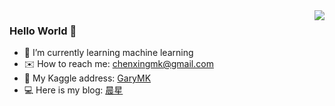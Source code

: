 <img align="right" src="https://github-readme-stats.vercel.app/api?username=GaryMK" />

### Hello World 👋

- :orange_book: I’m currently learning machine learning
- :envelope: How to reach me: chenxingmk@gmail.com
- :hammer: My Kaggle address: [GaryMK](https://www.kaggle.com/garymk)
- :computer: Here is my blog: [晨星](https://garymk.github.io/)

<!--
**GaryMK/GaryMK** is a ✨ _special_ ✨ repository because its `README.md` (this file) appears on your GitHub profile.

Here are some ideas to get you started:

- 🔭 I’m currently working on ...
- 🌱 I’m currently learning ...
- 👯 I’m looking to collaborate on ...
- 🤔 I’m looking for help with ...
- 💬 Ask me about ...
- 📫 How to reach me: ...
- 😄 Pronouns: ...
- ⚡ Fun fact: ...
-->
